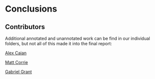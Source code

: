 # Conclusions


## Contributors

Additional annotated and unannotated work can be find in our individual folders, but not all of this made it into the final report:

[Alex Caian](https://github.com/Galeforse/DST-Assessment-04/tree/main/Alex%20Caian)
    
[Matt Corrie](https://github.com/Galeforse/DST-Assessment-04/tree/main/Matt%20Corrie)

[Gabriel Grant](https://github.com/Galeforse/DST-Assessment-04/tree/main/Gabriel%20Grant)
